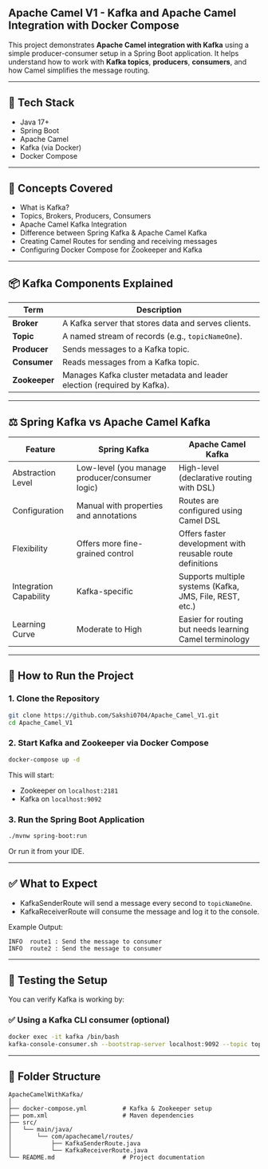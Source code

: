 
## Apache Camel V1 - Kafka and Apache Camel Integration with Docker Compose

This project demonstrates **Apache Camel integration with Kafka** using a simple producer-consumer setup in a Spring Boot application. It helps understand how to work with **Kafka topics**, **producers**, **consumers**, and how Camel simplifies the message routing.

---

## 🔧 Tech Stack

- Java 17+
- Spring Boot
- Apache Camel
- Kafka (via Docker)
- Docker Compose

---

## 🧠 Concepts Covered

- What is Kafka?
- Topics, Brokers, Producers, Consumers
- Apache Camel Kafka Integration
- Difference between Spring Kafka & Apache Camel Kafka
- Creating Camel Routes for sending and receiving messages
- Configuring Docker Compose for Zookeeper and Kafka

---

## 📦 Kafka Components Explained

| Term      | Description                                                                 |
|-----------|-----------------------------------------------------------------------------|
| **Broker** | A Kafka server that stores data and serves clients.                        |
| **Topic**  | A named stream of records (e.g., `topicNameOne`).                          |
| **Producer** | Sends messages to a Kafka topic.                                          |
| **Consumer** | Reads messages from a Kafka topic.                                        |
| **Zookeeper** | Manages Kafka cluster metadata and leader election (required by Kafka). |

---

## ⚖️ Spring Kafka vs Apache Camel Kafka

| Feature                         | **Spring Kafka**                                      | **Apache Camel Kafka**                                      |
|---------------------------------|--------------------------------------------------------|-------------------------------------------------------------|
| Abstraction Level              | Low-level (you manage producer/consumer logic)        | High-level (declarative routing with DSL)                   |
| Configuration                  | Manual with properties and annotations                | Routes are configured using Camel DSL                       |
| Flexibility                    | Offers more fine-grained control                      | Offers faster development with reusable route definitions   |
| Integration Capability         | Kafka-specific                                         | Supports multiple systems (Kafka, JMS, File, REST, etc.)    |
| Learning Curve                 | Moderate to High                                       | Easier for routing but needs learning Camel terminology     |

---

## 🚀 How to Run the Project

### 1. Clone the Repository

```bash
git clone https://github.com/Sakshi0704/Apache_Camel_V1.git
cd Apache_Camel_V1
```

### 2. Start Kafka and Zookeeper via Docker Compose

```bash
docker-compose up -d
```

This will start:
- Zookeeper on `localhost:2181`
- Kafka on `localhost:9092`

### 3. Run the Spring Boot Application

```bash
./mvnw spring-boot:run
```

Or run it from your IDE.

---

## ✅ What to Expect

- KafkaSenderRoute will send a message every second to `topicNameOne`.
- KafkaReceiverRoute will consume the message and log it to the console.

Example Output:

```log
INFO  route1 : Send the message to consumer
INFO  route2 : Send the message to consumer
```

---

## 🧪 Testing the Setup

You can verify Kafka is working by:

### ✅ Using a Kafka CLI consumer (optional)

```bash
docker exec -it kafka /bin/bash
kafka-console-consumer.sh --bootstrap-server localhost:9092 --topic topicNameOne --from-beginning
```

---

## 📁 Folder Structure

```
ApacheCamelWithKafka/
│
├── docker-compose.yml          # Kafka & Zookeeper setup
├── pom.xml                     # Maven dependencies
├── src/
│   └── main/java/
│       └── com/apachecamel/routes/
│           ├── KafkaSenderRoute.java
│           └── KafkaReceiverRoute.java
└── README.md                   # Project documentation
```
